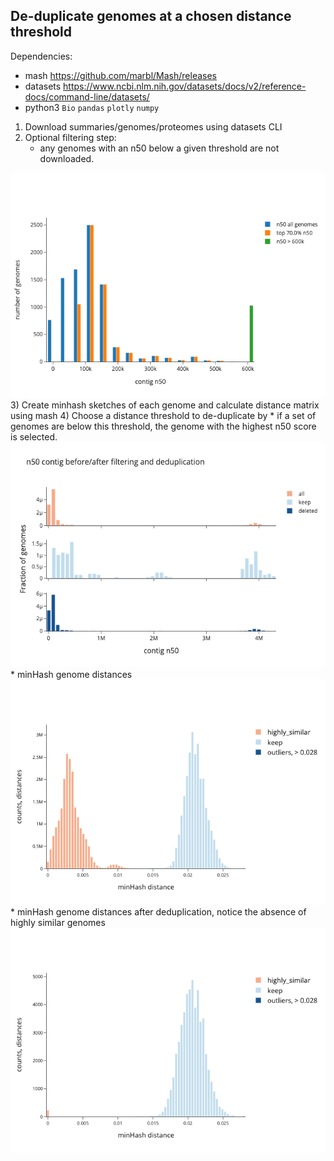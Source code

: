 ## De-duplicate genomes at a chosen distance threshold  
Dependencies:
* mash https://github.com/marbl/Mash/releases
* datasets https://www.ncbi.nlm.nih.gov/datasets/docs/v2/reference-docs/command-line/datasets/
* python3 `Bio` `pandas` `plotly` `numpy` 

1) Download summaries/genomes/proteomes using datasets CLI
2) Optional filtering step:
   * any genomes with an n50 below a given threshold are not downloaded.
<img src=figures/genome_filtering_top70.0_perc.png alt="Example Image" width="600" />
3) Create minhash sketches of each genome and calculate distance matrix using mash
4) Choose a distance threshold to de-duplicate by
   * if a set of genomes are below this threshold, the genome with the highest n50 score is selected.
<img src=figures/n50_scores.png alt="Assembly level" width="600" />
  * minHash genome distances
<img src=figures/distances_all.png alt="Assembly level" width="600" />
  * minHash genome distances after deduplication, notice the absence of highly similar genomes
<img src=figures/distances_deduped.png alt="Assembly level" width="600" />
